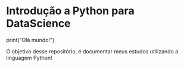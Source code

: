 ﻿# Introdução a Python para DataScience

<p>
  print("Olá mundo!")
</P>
O objetivo desse repositório, é documentar meus estudos utilizando a linguagem Python! 

